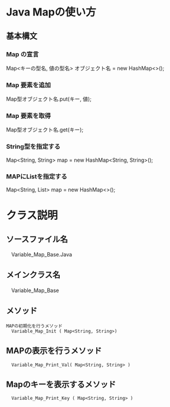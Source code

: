 # Java Mapの使い方
## 基本構文
### Map の宣言
   Map<キーの型名, 値の型名> オブジェクト名 = new HashMap<>();
### Map 要素を追加
   Map型オブジェクト名.put(キー, 値);

### Map 要素を取得
   Map型オブジェクト名.get(キー);

### String型を指定する
   Map<String, String> map = new HashMap<String, String>();

### MAPにListを指定する
   Map<String, List<String>> map = new HashMap<>();  

# クラス説明
## ソースファイル名
   　Variable_Map_Base.Java
## メインクラス名
   　Variable_Map_Base
## メソッド
    MAPの初期化を行うメソッド
      Variable_Map_Init ( Map<String, String>)  
## MAPの表示を行うメソッド
      Variable_Map_Print_Val( Map<String, String> )    
## Mapのキーを表示するメソッド
      Variable_Map_Print_Key ( Map<String, String> )
